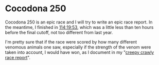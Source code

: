 # Cocodona 250

Cocodona 250 is an epic race and I will try to write an epic race report.
In the meantime, I finished in [114:19:53](https://ultrasignup.com/results_event.aspx?did=95982#id220546), which was a little less than ten hours before
the final cutoff, not too different from last year.

I'm pretty sure that if the race were scored by how many different venomous
animals one saw, especially if the strength of the venom were taken into
account, I would have won, as I document in my "[creepy crawly race report](cocodona-250/creepy-crawly.md)".
